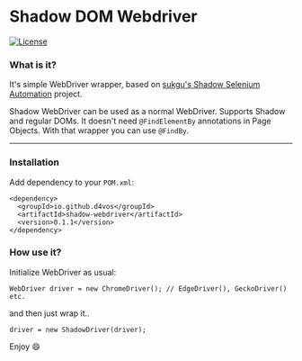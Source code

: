 # Shadow DOM Webdriver

[![License](https://img.shields.io/badge/License-Apache%202.0-blue.svg)](https://opensource.org/licenses/Apache-2.0)

### What is it?

It's simple WebDriver wrapper, based
on [sukgu's Shadow Selenium Automation](https://github.com/sukgu/shadow-automation-selenium) project.

Shadow WebDriver can be used as a normal WebDriver.
Supports Shadow and regular DOMs.
It doesn't need `@FindElementBy` annotations in Page Objects. With that wrapper you can use `@FindBy`.

---

### Installation

Add dependency to your `POM.xml`:

```
<dependency>
  <groupId>io.github.d4vos</groupId>
  <artifactId>shadow-webdriver</artifactId>
  <version>0.1.1</version>
</dependency>
```

### How use it?

Initialize WebDriver as usual:

`WebDriver driver = new ChromeDriver(); // EdgeDriver(), GeckoDriver() etc.`

and then just wrap it..

`driver = new ShadowDriver(driver);`

Enjoy 😄
